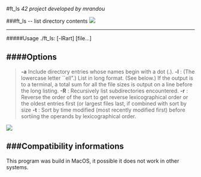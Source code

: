#ft_ls
*42 project developed by mrandou*

###ft_ls -- list directory contents
![](https://image.noelshack.com/fichiers/2019/18/5/1556885535-ft-ls-term.jpg)

--------------
#####Usage
./ft_ls: [-lRart] [file...]

####Options
----------------

  >  **-a**    Include directory entries whose names begin with a dot (.).
  > **-l** :     (The lowercase letter ``ell".)  List in long format.  (See below.)  If the output is to a terminal, a total sum for all the file sizes is output on a line before the long listing.
> **-R** :      Recursively list subdirectories encountered.
> **-r** :      Reverse the order of the sort to get reverse lexicographical order or the oldest entries first (or largest files last, if combined with sort by size
>**-t** :   Sort by time modified (most recently modified first) before sortiing the operands by lexicographical order.

![](https://media.giphy.com/media/MFldQbQgMIOD4Y3Ugx/giphy.gif)

###Compatibility informations
---------
This program was build in MacOS, it possible it does not work in other systems.

